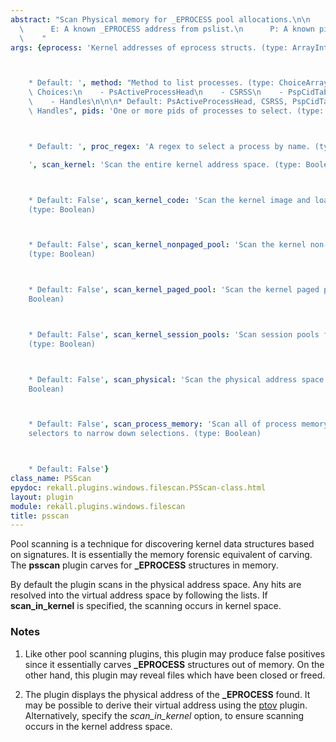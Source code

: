 ```yaml
---
abstract: "Scan Physical memory for _EPROCESS pool allocations.\n\n    Status flags:\n\
  \      E: A known _EPROCESS address from pslist.\n      P: A known pid from pslist.\n\
  \    "
args: {eprocess: 'Kernel addresses of eprocess structs. (type: ArrayIntParser)



    * Default: ', method: "Method to list processes. (type: ChoiceArray)\n\n\n* Valid\
    \ Choices:\n    - PsActiveProcessHead\n    - CSRSS\n    - PspCidTable\n    - Sessions\n\
    \    - Handles\n\n\n* Default: PsActiveProcessHead, CSRSS, PspCidTable, Sessions,\
    \ Handles", pids: 'One or more pids of processes to select. (type: ArrayIntParser)



    * Default: ', proc_regex: 'A regex to select a process by name. (type: RegEx)

    ', scan_kernel: 'Scan the entire kernel address space. (type: Boolean)



    * Default: False', scan_kernel_code: 'Scan the kernel image and loaded drivers.
    (type: Boolean)



    * Default: False', scan_kernel_nonpaged_pool: 'Scan the kernel non-paged pool.
    (type: Boolean)



    * Default: False', scan_kernel_paged_pool: 'Scan the kernel paged pool. (type:
    Boolean)



    * Default: False', scan_kernel_session_pools: 'Scan session pools for all processes.
    (type: Boolean)



    * Default: False', scan_physical: 'Scan the physical address space only. (type:
    Boolean)



    * Default: False', scan_process_memory: 'Scan all of process memory. Uses process
    selectors to narrow down selections. (type: Boolean)



    * Default: False'}
class_name: PSScan
epydoc: rekall.plugins.windows.filescan.PSScan-class.html
layout: plugin
module: rekall.plugins.windows.filescan
title: psscan
---
```


Pool scanning is a technique for discovering kernel data structures based on
signatures. It is essentially the memory forensic equivalent of carving. The
**psscan** plugin carves for **_EPROCESS** structures in memory.

By default the plugin scans in the physical address space. Any hits are resolved
into the virtual address space by following the lists. If **scan_in_kernel** is
specified, the scanning occurs in kernel space.

### Notes

1. Like other pool scanning plugins, this plugin may produce false positives
   since it essentially carves **_EPROCESS** structures out of memory. On the
   other hand, this plugin may reveal files which have been closed or freed.

2. The plugin displays the physical address of the **_EPROCESS** found. It
   may be possible to derive their virtual address using the [ptov](PtoV.html)
   plugin. Alternatively, specify the *scan_in_kernel* option, to ensure
   scanning occurs in the kernel address space.
